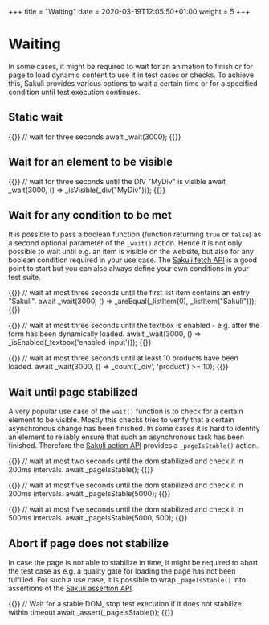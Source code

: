 +++
title = "Waiting"
date =  2020-03-19T12:05:50+01:00
weight = 5
+++

# Waiting
In some cases, it might be required to wait for an animation to finish or for page to load dynamic content to use it in test cases or checks. To achieve this, Sakuli provides various options to wait a certain time or for a specified condition until test execution continues.

## Static wait

{{<highlight javascript>}}
// wait for three seconds
await _wait(3000);
{{</highlight>}}


## Wait for an element to be visible
{{<highlight javascript>}}
// wait for three seconds until the DIV "MyDiv" is visible
await _wait(3000, () => _isVisible(_div("MyDiv")));
{{</highlight>}}

## Wait for any condition to be met
It is possible to pass a boolean function (function returning `true` or `false`) as a second optional parameter of the
`_wait()` action. Hence it is not only possible to wait until e.g. an item is visible on the website, but also for any
boolean condition required in your use case. The [Sakuli fetch API](https://sakuli.io/docs/writing_tests/webtests/#fetching-elements)
is a good point to start but you can also always define your own conditions in your test suite.  

{{<highlight javascript>}}
// wait at most three seconds until the first list item contains an entry "Sakuli".
await _wait(3000, () => _areEqual(_listItem(0), _listItem("Sakuli")));
{{</highlight>}}

{{<highlight javascript>}}
// wait at most three seconds until the textbox is enabled - e.g. after the form has been dynamically loaded.
await _wait(3000, () => _isEnabled(_textbox('enabled-input')));
{{</highlight>}}

{{<highlight javascript>}}
// wait at most three seconds until at least 10 products have been loaded.
await _wait(3000, () => _count('_div', 'product') >= 10);
{{</highlight>}}

## Wait until page stabilized
A very popular use case of the `wait()` function is to check for a certain element to be visible. Mostly this checks tries to verify that a certain asynchronous change has been finished. In some cases it is hard to identify an element to reliably ensure that such an asynchronous task has been finished. Therefore the [Sakuli action API](https://sakuli.io/docs/writing_tests/webtests/#actions) provides a `_pageIsStable()` action.  

{{<highlight javascript>}}
// wait at most two seconds until the dom stabilized and check it in 200ms intervals.
await _pageIsStable();
{{</highlight>}}

{{<highlight javascript>}}
// wait at most five seconds until the dom stabilized and check it in 200ms intervals.
await _pageIsStable(5000);
{{</highlight>}}

{{<highlight javascript>}}
// wait at most five seconds until the dom stabilized and check it in 500ms intervals.
await _pageIsStable(5000, 500);
{{</highlight>}}

## Abort if page does not stabilize
In case the page is not able to stabilize in time, it might be required to abort the test case as e.g. a quality gate for loading the page has not been fulfilled. For such a use case, it is possible to wrap `_pageIsStable()` into assertions of the [Sakuli assertion API](https://sakuli.io/docs/writing_tests/webtests/#assertions).

{{<highlight javascript>}}
// Wait for a stable DOM, stop test execution if it does not stabilize within timeout
await _assert(_pageIsStable());
{{</highlight>}}